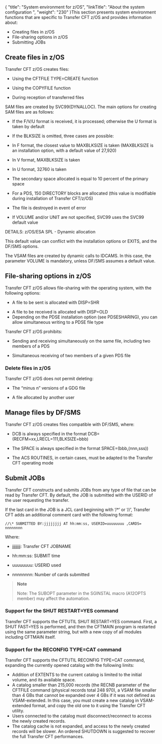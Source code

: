 {
    "title": "System environment for z/OS",
    "linkTitle": "About the system configuration ",
    "weight": "230"
}This section presents system environment functions that are specific to Transfer CFT z/OS and provides information about:

- Creating files in z/OS
- File-sharing options in z/OS
- Submitting JOBs

Create files in z/OS
--------------------

Transfer CFT z/OS creates files:

- Using the CFTFILE TYPE=CREATE function

<!-- -->

- Using the COPYFILE function

<!-- -->

- During reception of transferred files

SAM files are created by SVC99(DYNALLOC). The main options for creating SAM files are as follows:

- If the F/V/U format is received, it is processed; otherwise the U format is taken by default

<!-- -->

- If the BLKSIZE is omitted, three cases are possible:

<!-- -->

- In F format, the closest value to MAXBLKSIZE is taken (MAXBLKSIZE is an installation option, with a default value of 27,920)

<!-- -->

- In V format, MAXBLKSIZE is taken

<!-- -->

- In U format, 32760 is taken

<!-- -->

- The secondary space allocated is equal to 10 percent of the primary space

<!-- -->

- For a PDS, 150 DIRECTORY blocks are allocated (this value is modifiable during installation of Transfer CFT/z/OS)

<!-- -->

- The file is destroyed in event of error

<!-- -->

- If VOLUME and/or UNIT are not specified, SVC99 uses the SVC99 default value

DETAILS: z/OS/ESA SPL - Dynamic allocation

This default value can conflict with the installation options or EXITS, and the DF/SMS options.

The VSAM files are created by dynamic calls to IDCAMS. In this case, the parameter VOLUME is mandatory, unless DF/SMS assumes a default value.

File-sharing options in z/OS
----------------------------

Transfer CFT z/OS allows file-sharing with the operating system, with the following options:

- A file to be sent is allocated with DISP=SHR

<!-- -->

- A file to be received is allocated with DISP=OLD
- Depending on the PDSE installation option (see PDSESHARING), you can allow simultaneous writing to a PDSE file type

Transfer CFT z/OS prohibits:

- Sending and receiving simultaneously on the same file, including two members of a PDS

<!-- -->

- Simultaneous receiving of two members of a given PDS file

### Delete files in z/OS

Transfer CFT z/OS does not permit deleting:

- The “minus n” versions of a GDG file

<!-- -->

- A file allocated by another user

Manage files by DF/SMS
----------------------

Transfer CFT z/OS creates files compatible with DF/SMS, where:

- DCB is always specified in the format DCB=(RECFM=xx,LRECL=111,BLKSIZE=bbb)

<!-- -->

- The SPACE is always specified in the format SPACE=(bbb,(nnn,sss))

<!-- -->

- The ACS ROUTINES, in certain cases, must be adapted to the Transfer CFT operating mode

Submit JOBs 
------------

Transfer CFT constructs and submits JOBs from any type of file that can be read by Transfer CFT. By default, the JOB is submitted with the USERID of the user requesting the transfer.

If the last card in the JOB is a JCL card beginning with ‘/\*’ or ‘//’, Transfer CFT adds an additional comment card with the following format:

```
//\* SUBMITTED BY:jjjjjjjj AT hh:mm:ss, USERID=uuuuuuuu ,CARDS= nnnnnnnn
```

Where:

- jjjjjjjj: Transfer CFT JOBNAME

<!-- -->

- hh:mm:ss: SUBMIT time

<!-- -->

- uuuuuuuu: USERID used

<!-- -->

- nnnnnnnn: Number of cards submitted

> **Note**
>
> Note: The SUBOPT parameter in the SGINSTAL macro (A12OPTS member) may affect the automation.

### Support for the SHUT RESTART=YES command

Transfer CFT supports the CFTUTIL SHUT RESTART=YES command. First, a SHUT FAST=YES is performed, and then the CFTMAIN program is restarted using the same parameter string, but with a new copy of all modules including CFTMAIN itself.

### Support for the RECONFIG TYPE=CAT command

Transfer CFT supports the CFTUTIL RECONFIG TYPE=CAT command, expanding the currently opened catalog with the following limits:

- Addition of EXTENTS to the current catalog is limited to the initial volume, and its available space.
- A catalog smaller than 215,000 records (the RECNB parameter of the CFTFILE command (physical records total 248 970), a VSAM file smaller than 4 GBs that cannot be expanded over 4 GBs if it was not defined as VSAM-extended. In this case, you must create a new catalog in VSAM-extended format, and copy the old one to it using the Transfer CFT utility.
- Users connected to the catalog must disconnect/reconnect to access the newly created records.
- The catalog cache is not expanded, and access to the newly created records will be slower. An ordered SHUTDOWN is suggested to recover the full Transfer CFT performances.
